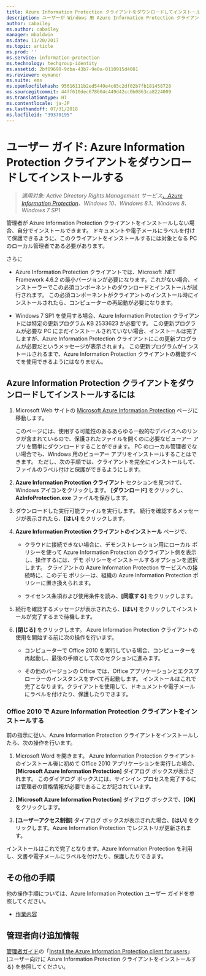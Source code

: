 ```yaml
---
title: Azure Information Protection クライアントをダウンロードしてインストールする
description: ユーザーが Windows 用 Azure Information Protection クライアントをインストールし、ドキュメントと電子メールを分類および保護するための手順です。
author: cabailey
ms.author: cabailey
manager: mbaldwin
ms.date: 11/20/2017
ms.topic: article
ms.prod: ''
ms.service: information-protection
ms.technology: techgroup-identity
ms.assetid: 2bf09690-9dba-43b7-9e0a-0110915d4081
ms.reviewer: eymanor
ms.suite: ems
ms.openlocfilehash: 95616111b2ed5449e4c65c2df02b7fb181458728
ms.sourcegitcommit: 44ff610dec678604c449d42cc0b0863ca8224009
ms.translationtype: HT
ms.contentlocale: ja-JP
ms.lasthandoff: 07/31/2018
ms.locfileid: "39370195"
---
```

# <a name="user-guide-download-and-install-the-azure-information-protection-client"></a>ユーザー ガイド: Azure Information Protection クライアントをダウンロードしてインストールする

>*適用対象: Active Directory Rights Management サービス[、Azure Information Protection](https://azure.microsoft.com/pricing/details/information-protection)、Windows 10、Windows 8.1、Windows 8、Windows 7 SP1*

管理者が Azure Information Protection クライアントをインストールしない場合、自分でインストールできます。 ドキュメントや電子メールにラベルを付けて保護できるように、このクライアントをインストールするには対象となる PC のローカル管理者である必要があります。

さらに

- Azure Information Protection クライアントでは、Microsoft .NET Framework 4.6.2 の最小バージョンが必要になります。これがない場合、インストーラーでこの必須コンポーネントのダウンロードとインストールが試行されます。 この必須コンポーネントがクライアントのインストール時にインストールされたら、コンピューターの再起動が必要になります。

- Windows 7 SP1 を使用する場合、Azure Information Protection クライアントには特定の更新プログラム KB 2533623 が必要です。 この更新プログラムが必要な PC にまだインストールされていない場合、インストールは完了しますが、Azure Information Protection クライアントにこの更新プログラムが必要だというメッセージが表示されます。 この更新プログラムがインストールされるまで、Azure Information Protection クライアントの機能すべてを使用できるようにはなりません。 

## <a name="to-download-and-install-the-azure-information-protection-client"></a>Azure Information Protection クライアントをダウンロードしてインストールするには    

1.  Microsoft Web サイトの [Microsoft Azure Information Protection](https://go.microsoft.com/fwlink/?LinkId=303970) ページに移動します。

    このページには、使用する可能性のあるあらゆる一般的なデバイスへのリンクが含まれているので、保護されたファイルを開くのに必要なビューアー アプリを簡単にダウンロードすることができます。 PC のローカル管理者でない場合でも、Windows 用のビューアー アプリをインストールすることはできます。 ただし、次の手順では、クライアントを完全にインストールして、ファイルのラベル付けと保護ができるようにします。 

2. **Azure Information Protection クライアント** セクションを見つけて、Windows アイコンをクリックします。 **[ダウンロード]** をクリックし、**AzInfoProtection.exe** ファイルを保存します。     

3. ダウンロードした実行可能ファイルを実行します。 続行を確認するメッセージが表示されたら、**[はい]** をクリックします。    

4. **Azure Information Protection クライアントのインストール** ページで、     
    - クラウドに接続できない場合に、デモンストレーション用にローカル ポリシーを使って Azure Information Protection のクライアント側を表示し、操作するには、デモ ポリシーをインストールするオプションを選択します。 クライアントの Azure Information Protection サービスへの接続時に、このデモ ポリシーは、組織の Azure Information Protection ポリシーに置き換えられます。    

    - ライセンス条項および使用条件を読み、**[同意する]** をクリックします。    

5. 続行を確認するメッセージが表示されたら、**[はい]** をクリックしてインストールが完了するまで待機します。    

6. **[閉じる]** をクリックします。 Azure Information Protection クライアントの使用を開始する前に次の操作を行います。    

    - コンピューターで Office 2010 を実行している場合、コンピューターを再起動し、最後の手順として次のセクションに進みます。    
        
    - その他のバージョンの Office では、Office アプリケーションとエクスプローラーのインスタンスをすべて再起動します。 インストールはこれで完了となります。クライアントを使用して、ドキュメントや電子メールにラベルを付けたり、保護したりできます。    

### <a name="installing-the-azure-information-protection-client-with-office-2010"></a>Office 2010 で Azure Information Protection クライアントをインストールする    
前の指示に従い、Azure Information Protection クライアントをインストールしたら、次の操作を行います。    

1. Microsoft Word を開きます。 Azure Information Protection クライアントのインストール後に初めて Office 2010 アプリケーションを実行した場合、**[Microsoft Azure Information Protection]** ダイアログ ボックスが表示されます。 このダイアログ ボックスには、サインイン プロセスを完了するには管理者の資格情報が必要であることが記されています。

2. **[Microsoft Azure Information Protection]** ダイアログ ボックスで、**[OK]** をクリックします。

3. **[ユーザーアクセス制御]** ダイアログ ボックスが表示された場合、**[はい]** をクリックします。Azure Information Protection でレジストリが更新されます。

インストールはこれで完了となります。Azure Information Protection を利用し、文書や電子メールにラベルを付けたり、保護したりできます。

## <a name="other-instructions"></a>その他の手順    
他の操作手順については、Azure Information Protection ユーザー ガイドを参照してください。

- [作業内容](client-user-guide.md#what-do-you-want-to-do)

## <a name="additional-information-for-administrators"></a>管理者向け追加情報    
[管理者ガイド](client-admin-guide.md)の「[Install the Azure Information Protection client for users](client-admin-guide-install.md)」(ユーザー向けに Azure Information Protection クライアントをインストールする) を参照してください。
 
  
